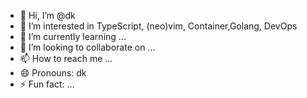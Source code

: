 - 👋 Hi, I’m @dk
- 👀 I’m interested in TypeScript, (neo)vim, Container,Golang, DevOps
- 🌱 I’m currently learning ...
- 💞️ I’m looking to collaborate on ...
- 📫 How to reach me ...
- 😄 Pronouns: dk
- ⚡ Fun fact: ...

<!---
dongkyu-dk-kim/dongkyu-dk-kim is a ✨ special ✨ repository because its `README.md` (this file) appears on your GitHub profile.
You can click the Preview link to take a look at your changes.
--->
